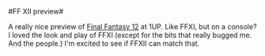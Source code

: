#FF XII preview#

A really nice preview of [Final Fantasy 12](http://www.1up.com/do/previewPage?cId=3145629&did=1) at 1UP. Like FFXI, but on a console? I loved the look and play of FFXI (except for the bits that really bugged me. And the people.) I'm excited to see if FFXII can match that.
